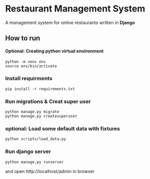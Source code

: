 # Restaurant Management System
A management system for online restaurants written in **Django**


## How to run

#### Optional: Creating python virtual environment

```shell
python -m venv env
source env/bin/activate 
```

### Install requirments

```shell
pip install -r requirements.txt
```
### Run migrations & Creat super user
```shell
python manage.py migrate
python manage.py createsuperuser
```

### optional: Load some default data with fixtures
```shell
python scripts/load_data.py
```

### Run django server

```shell
python manage.py runserver
```

and open http://localhost/admin in browser
